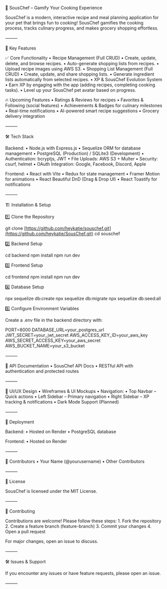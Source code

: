 🍳 SousChef – Gamify Your Cooking Experience

SousChef is a modern, interactive recipe and meal planning application for your pet that brings fun to cooking! SousChef gamifies the cooking process, tracks culinary progress, and makes grocery shopping effortless.

⸻

🎯 Key Features

✅ Core Functionality
	•	Recipe Management (Full CRUD)
	•	Create, update, delete, and browse recipes.
	•	Auto-generate shopping lists from recipes.
	•	Upload recipe images using AWS S3.
	•	Shopping List Management (Full CRUD)
	•	Create, update, and share shopping lists.
	•	Generate ingredient lists automatically from selected recipes.
	•	XP & SousChef Evolution System
	•	Earn XP by engaging with the app (adding recipes, completing cooking tasks).
	•	Level up your SousChef pet avatar based on progress.

🔥 Upcoming Features
	•	Ratings & Reviews for recipes
	•	Favorites & Following (social features)
	•	Achievements & Badges for culinary milestones
	•	Real-time notifications
	•	AI-powered smart recipe suggestions
	•	Grocery delivery integration

⸻

🛠️ Tech Stack

Backend:
	•	Node.js with Express.js
	•	Sequelize ORM for database management
	•	PostgreSQL (Production) / SQLite3 (Development)
	•	Authentication: bcryptjs, JWT
	•	File Uploads: AWS S3 + Multer
	•	Security: csurf, helmet
	•	OAuth Integration: Google, Facebook, Discord, Apple

Frontend:
	•	React with Vite
	•	Redux for state management
	•	Framer Motion for animations
	•	React Beautiful DnD (Drag & Drop UI)
	•	React Toastify for notifications

⸻

🏗️ Installation & Setup

1️⃣ Clone the Repository

git clone [https://github.com/heykatie/souschef.git](https://github.com/heykatie/SousChef.git)
cd souschef

2️⃣ Backend Setup

cd backend
npm install
npm run dev

3️⃣ Frontend Setup

cd frontend
npm install
npm run dev

4️⃣ Database Setup

npx sequelize db:create
npx sequelize db:migrate
npx sequelize db:seed:all

5️⃣ Configure Environment Variables

Create a .env file in the backend directory with:

PORT=8000
DATABASE_URL=your_postgres_url
JWT_SECRET=your_jwt_secret
AWS_ACCESS_KEY_ID=your_aws_key
AWS_SECRET_ACCESS_KEY=your_aws_secret
AWS_BUCKET_NAME=your_s3_bucket



⸻

📖 API Documentation
	•	SousChef API Docs
	•	RESTful API with authentication and protected routes

⸻

🎨 UI/UX Design
	•	Wireframes & UI Mockups
	•	Navigation:
	•	Top Navbar – Quick actions
	•	Left Sidebar – Primary navigation
	•	Right Sidebar – XP tracking & notifications
	•	Dark Mode Support (Planned)

⸻

🚀 Deployment

Backend:
	•	Hosted on Render
	•	PostgreSQL database

Frontend:
	•	Hosted on Render

⸻

👥 Contributors
	•	Your Name (@yourusername)
	•	Other Contributors

⸻

📜 License

SousChef is licensed under the MIT License.

⸻

🤝 Contributing

Contributions are welcome! Please follow these steps:
	1.	Fork the repository
	2.	Create a feature branch (feature-branch)
	3.	Commit your changes
	4.	Open a pull request

For major changes, open an issue to discuss.

⸻

🛠️ Issues & Support

If you encounter any issues or have feature requests, please open an issue.

⸻
